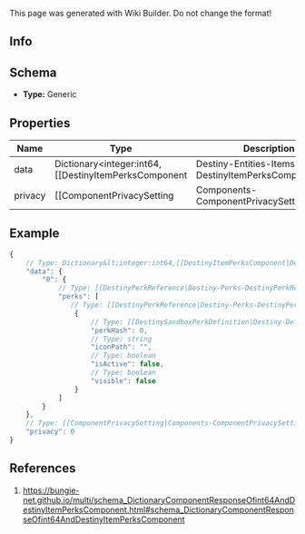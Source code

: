 <span class="wiki-builder">This page was generated with Wiki Builder. Do not change the format!</span>

## Info

## Schema
* **Type:** Generic

## Properties
Name | Type | Description
---- | ---- | -----------
data | Dictionary&lt;integer:int64,[[DestinyItemPerksComponent|Destiny-Entities-Items-DestinyItemPerksComponent]]&gt; | 
privacy | [[ComponentPrivacySetting|Components-ComponentPrivacySetting]]:Enum | 

## Example
```javascript
{
    // Type: Dictionary&lt;integer:int64,[[DestinyItemPerksComponent|Destiny-Entities-Items-DestinyItemPerksComponent]]&gt;
    "data": {
        "0": {
            // Type: [[DestinyPerkReference|Destiny-Perks-DestinyPerkReference]][]
            "perks": [
               // Type: [[DestinyPerkReference|Destiny-Perks-DestinyPerkReference]]
                {
                    // Type: [[DestinySandboxPerkDefinition|Destiny-Definitions-DestinySandboxPerkDefinition]]:ManifestDefinition:integer:uint32
                    "perkHash": 0,
                    // Type: string
                    "iconPath": "",
                    // Type: boolean
                    "isActive": false,
                    // Type: boolean
                    "visible": false
                }
            ]
        }
    },
    // Type: [[ComponentPrivacySetting|Components-ComponentPrivacySetting]]:Enum
    "privacy": 0
}

```

## References
1. https://bungie-net.github.io/multi/schema_DictionaryComponentResponseOfint64AndDestinyItemPerksComponent.html#schema_DictionaryComponentResponseOfint64AndDestinyItemPerksComponent

